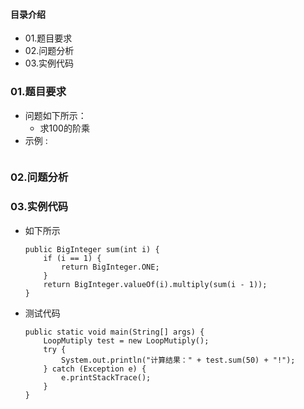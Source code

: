 #### 目录介绍
- 01.题目要求
- 02.问题分析
- 03.实例代码




### 01.题目要求
- 问题如下所示：
    - 求100的阶乘
- 示例 :
    ```

    ```



### 02.问题分析


### 03.实例代码
- 如下所示
    ```
	public BigInteger sum(int i) {
		if (i == 1) {
			return BigInteger.ONE;
		}
		return BigInteger.valueOf(i).multiply(sum(i - 1));
	}
    ```
- 测试代码
    ```
    public static void main(String[] args) {
    	LoopMutiply test = new LoopMutiply();
    	try {
    		System.out.println("计算结果：" + test.sum(50) + "!");
    	} catch (Exception e) {
    		e.printStackTrace();
    	}
    }
    ```

